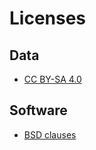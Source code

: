 # Licenses

## Data

- [CC BY-SA 4.0](https://creativecommons.org/licenses/by-sa/4.0/deed.en)

## Software

- [BSD clauses](https://opensource.stackexchange.com/questions/217/what-are-the-essential-differences-between-the-bsd-and-mit-licences)
